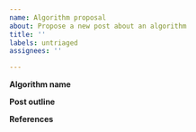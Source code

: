 ```yaml
---
name: Algorithm proposal
about: Propose a new post about an algorithm
title: ''
labels: untriaged
assignees: ''

---
```


**Algorithm name**
<!--
Please tell us the algorithm's name.
-->

**Post outline**
<!--
Please provide an outline for the post. Usually, outlines include sections for introducing the problem solved by the algorithm, explaining parts or the entirety of the algorithm, and descriptions of any images or diagrams used to explain parts of the algorithm. 

For images and diagrams, please mention which JavaScript libraries will be used for rendering them in the post.
-->

**References**
<!--
Please include references to any existing discussions of the algorithm. Common examples include Wikipedia articles, academic papers, books, blog posts, or YouTube videos.
-->
